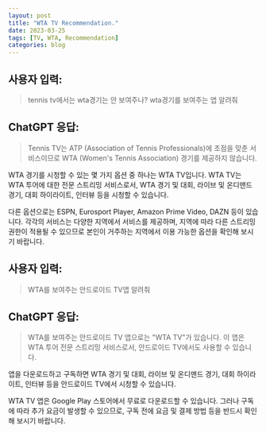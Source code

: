 ```yaml
---
layout: post
title: "WTA TV Recommendation."
date: 2023-03-25
tags: [TV, WTA, Recommendation]
categories: blog
---
```


## 사용자 입력:
> tennis tv에서는 wta경기는 안 보여주나? wta경기를 보여주는 앱 알려줘

## ChatGPT 응답:
> Tennis TV는 ATP (Association of Tennis Professionals)에 초점을 맞춘 서비스이므로 WTA (Women's Tennis Association) 경기를 제공하지 않습니다. 

WTA 경기를 시청할 수 있는 몇 가지 옵션 중 하나는 WTA TV입니다. WTA TV는 WTA 투어에 대한 전문 스트리밍 서비스로서, WTA 경기 및 대회, 라이브 및 온디맨드 경기, 대회 하이라이트, 인터뷰 등을 시청할 수 있습니다. 

다른 옵션으로는 ESPN, Eurosport Player, Amazon Prime Video, DAZN 등이 있습니다. 각각의 서비스는 다양한 지역에서 서비스를 제공하며, 지역에 따라 다른 스트리밍 권한이 적용될 수 있으므로 본인이 거주하는 지역에서 이용 가능한 옵션을 확인해 보시기 바랍니다.

## 사용자 입력:
> WTA를 보여주는 안드로이드 TV앱 알려줘

## ChatGPT 응답:
> WTA를 보여주는 안드로이드 TV 앱으로는 "WTA TV"가 있습니다. 이 앱은 WTA 투어 전문 스트리밍 서비스로서, 안드로이드 TV에서도 사용할 수 있습니다. 

앱을 다운로드하고 구독하면 WTA 경기 및 대회, 라이브 및 온디맨드 경기, 대회 하이라이트, 인터뷰 등을 안드로이드 TV에서 시청할 수 있습니다. 

WTA TV 앱은 Google Play 스토어에서 무료로 다운로드할 수 있습니다. 그러나 구독에 따라 추가 요금이 발생할 수 있으므로, 구독 전에 요금 및 결제 방법 등을 반드시 확인해 보시기 바랍니다.

